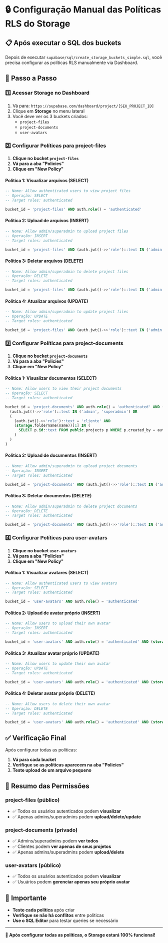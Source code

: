 # 🔒 Configuração Manual das Políticas RLS do Storage

## 📋 Após executar o SQL dos buckets

Depois de executar `supabase/sql/create_storage_buckets_simple.sql`, você precisa configurar as políticas RLS manualmente via Dashboard.

## 🚀 Passo a Passo

### 1️⃣ **Acessar Storage no Dashboard**

1. Vá para: `https://supabase.com/dashboard/project/[SEU_PROJECT_ID]`
2. Clique em **Storage** no menu lateral
3. Você deve ver os 3 buckets criados:
   - `project-files`
   - `project-documents` 
   - `user-avatars`

### 2️⃣ **Configurar Políticas para project-files**

1. **Clique no bucket `project-files`**
2. **Vá para a aba "Policies"**
3. **Clique em "New Policy"**

#### **Política 1: Visualizar arquivos (SELECT)**
```sql
-- Nome: Allow authenticated users to view project files
-- Operação: SELECT
-- Target roles: authenticated

bucket_id = 'project-files' AND auth.role() = 'authenticated'
```

#### **Política 2: Upload de arquivos (INSERT)**
```sql
-- Nome: Allow admin/superadmin to upload project files  
-- Operação: INSERT
-- Target roles: authenticated

bucket_id = 'project-files' AND (auth.jwt()->>'role')::text IN ('admin', 'superadmin')
```

#### **Política 3: Deletar arquivos (DELETE)**
```sql
-- Nome: Allow admin/superadmin to delete project files
-- Operação: DELETE
-- Target roles: authenticated

bucket_id = 'project-files' AND (auth.jwt()->>'role')::text IN ('admin', 'superadmin')
```

#### **Política 4: Atualizar arquivos (UPDATE)**
```sql
-- Nome: Allow admin/superadmin to update project files
-- Operação: UPDATE
-- Target roles: authenticated

bucket_id = 'project-files' AND (auth.jwt()->>'role')::text IN ('admin', 'superadmin')
```

### 3️⃣ **Configurar Políticas para project-documents**

1. **Clique no bucket `project-documents`**
2. **Vá para a aba "Policies"**
3. **Clique em "New Policy"**

#### **Política 1: Visualizar documentos (SELECT)**
```sql
-- Nome: Allow users to view their project documents
-- Operação: SELECT
-- Target roles: authenticated

bucket_id = 'project-documents' AND auth.role() = 'authenticated' AND (
  (auth.jwt()->>'role')::text IN ('admin', 'superadmin') OR
  (
    (auth.jwt()->>'role')::text = 'cliente' AND
    (storage.foldername(name))[1] IN (
      SELECT p.id::text FROM public.projects p WHERE p.created_by = auth.uid()
    )
  )
)
```

#### **Política 2: Upload de documentos (INSERT)**
```sql
-- Nome: Allow admin/superadmin to upload project documents
-- Operação: INSERT
-- Target roles: authenticated

bucket_id = 'project-documents' AND (auth.jwt()->>'role')::text IN ('admin', 'superadmin')
```

#### **Política 3: Deletar documentos (DELETE)**
```sql
-- Nome: Allow admin/superadmin to delete project documents
-- Operação: DELETE
-- Target roles: authenticated

bucket_id = 'project-documents' AND (auth.jwt()->>'role')::text IN ('admin', 'superadmin')
```

### 4️⃣ **Configurar Políticas para user-avatars**

1. **Clique no bucket `user-avatars`**
2. **Vá para a aba "Policies"**
3. **Clique em "New Policy"**

#### **Política 1: Visualizar avatares (SELECT)**
```sql
-- Nome: Allow authenticated users to view avatars
-- Operação: SELECT
-- Target roles: authenticated

bucket_id = 'user-avatars' AND auth.role() = 'authenticated'
```

#### **Política 2: Upload de avatar próprio (INSERT)**
```sql
-- Nome: Allow users to upload their own avatar
-- Operação: INSERT
-- Target roles: authenticated

bucket_id = 'user-avatars' AND auth.role() = 'authenticated' AND (storage.foldername(name))[1] = auth.uid()::text
```

#### **Política 3: Atualizar avatar próprio (UPDATE)**
```sql
-- Nome: Allow users to update their own avatar
-- Operação: UPDATE
-- Target roles: authenticated

bucket_id = 'user-avatars' AND auth.role() = 'authenticated' AND (storage.foldername(name))[1] = auth.uid()::text
```

#### **Política 4: Deletar avatar próprio (DELETE)**
```sql
-- Nome: Allow users to delete their own avatar
-- Operação: DELETE
-- Target roles: authenticated

bucket_id = 'user-avatars' AND auth.role() = 'authenticated' AND (storage.foldername(name))[1] = auth.uid()::text
```

## ✅ **Verificação Final**

Após configurar todas as políticas:

1. **Vá para cada bucket**
2. **Verifique se as políticas aparecem na aba "Policies"**
3. **Teste upload de um arquivo pequeno**

## 🎯 **Resumo das Permissões**

### **project-files (público)**
- ✅ Todos os usuários autenticados podem **visualizar**
- ✅ Apenas admins/superadmins podem **upload/delete/update**

### **project-documents (privado)**
- ✅ Admins/superadmins podem **ver todos**
- ✅ Clientes podem **ver apenas de seus projetos**
- ✅ Apenas admins/superadmins podem **upload/delete**

### **user-avatars (público)**
- ✅ Todos os usuários autenticados podem **visualizar**
- ✅ Usuários podem **gerenciar apenas seu próprio avatar**

## 🚨 **Importante**

- **Teste cada política** após criar
- **Verifique se não há conflitos** entre políticas
- **Use o SQL Editor** para testar queries se necessário

---

**🎉 Após configurar todas as políticas, o Storage estará 100% funcional!** 
